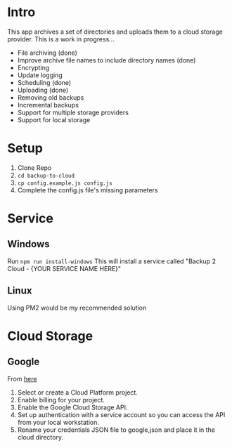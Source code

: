 # Intro
This app archives a set of directories and uploads them to a cloud storage provider. This is a work in progress...
- File archiving (done)
- Improve archive file names to include directory names (done)
- Encrypting
- Update logging
- Scheduling (done)
- Uploading (done)
- Removing old backups
- Incremental backups
- Support for multiple storage providers
- Support for local storage

# Setup
1. Clone Repo
2. `cd backup-to-cloud`
3. `cp config.example.js config.js`
4. Complete the config.js file's missing parameters

# Service

## Windows

Run `npm run install-windows`
This will install a service called "Backup 2 Cloud - {YOUR SERVICE NAME HERE}"

## Linux

Using PM2 would be my recommended solution


# Cloud Storage

## Google

From [here](https://www.npmjs.com/package/@google-cloud/storage)
1) Select or create a Cloud Platform project.
2) Enable billing for your project.
3) Enable the Google Cloud Storage API.
4) Set up authentication with a service account so you can access the API from your local workstation.
5) Rename your credentials JSON file to google,json and place it in the cloud directory.

